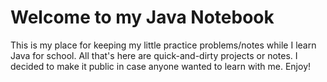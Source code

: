 # Welcome to my Java Notebook

This is my place for keeping my little practice problems/notes while I learn Java for school.
All that's here are quick-and-dirty projects or notes. I decided to make it public in case anyone
wanted to learn with me. Enjoy!
